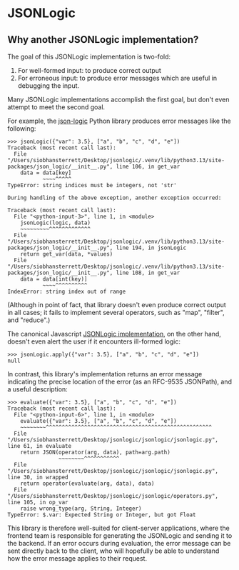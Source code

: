 # JSONLogic

## Why another JSONLogic implementation?

The goal of this JSONLogic implementation is two-fold:

1. For well-formed input: to produce correct output
2. For erroneous input: to produce error messages which are useful in debugging the input.

Many JSONLogic implementations accomplish the first goal, but don't even attempt to meet the second goal.

For example, the [json-logic](https://github.com/nadirizr/json-logic-py) Python library produces error messages like the following:

```
>>> jsonLogic({"var": 3.5}, ["a", "b", "c", "d", "e"])
Traceback (most recent call last):
  File "/Users/siobhansterrett/Desktop/jsonlogic/.venv/lib/python3.13/site-packages/json_logic/__init__.py", line 106, in get_var
    data = data[key]
           ~~~~^^^^^
TypeError: string indices must be integers, not 'str'

During handling of the above exception, another exception occurred:

Traceback (most recent call last):
  File "<python-input-3>", line 1, in <module>
    jsonLogic(logic, data)
    ~~~~~~~~~^^^^^^^^^^^^^
  File "/Users/siobhansterrett/Desktop/jsonlogic/.venv/lib/python3.13/site-packages/json_logic/__init__.py", line 194, in jsonLogic
    return get_var(data, *values)
  File "/Users/siobhansterrett/Desktop/jsonlogic/.venv/lib/python3.13/site-packages/json_logic/__init__.py", line 108, in get_var
    data = data[int(key)]
           ~~~~^^^^^^^^^^
IndexError: string index out of range
```

(Although in point of fact, that library doesn't even produce correct output in all cases; it fails to implement several operators, such as "map", "filter", and "reduce".)

The canonical Javascript [JSONLogic implementation](JSONLogic.com), on the other hand, doesn't even alert the user if it encounters ill-formed logic:

```
>>> jsonLogic.apply({"var": 3.5}, ["a", "b", "c", "d", "e"])
null
```

In contrast, this library's implementation returns an error message indicating the precise location of the error (as an RFC-9535 JSONPath), and a useful description:

```
>>> evaluate({"var": 3.5}, ["a", "b", "c", "d", "e"])
Traceback (most recent call last):
  File "<python-input-6>", line 1, in <module>
    evaluate({"var": 3.5}, ["a", "b", "c", "d", "e"])
    ~~~~~~~~^^^^^^^^^^^^^^^^^^^^^^^^^^^^^^^^^^^^^^^^^^^^^^^^^^^^
  File "/Users/siobhansterrett/Desktop/jsonlogic/jsonlogic/jsonlogic.py", line 61, in evaluate
    return JSON(operator(arg, data), path=arg.path)
                ~~~~~~~~^^^^^^^^^^^
  File "/Users/siobhansterrett/Desktop/jsonlogic/jsonlogic/jsonlogic.py", line 30, in wrapped
    return operator(evaluate(arg, data), data)
  File "/Users/siobhansterrett/Desktop/jsonlogic/jsonlogic/operators.py", line 105, in op_var
    raise wrong_type(arg, String, Integer)
TypeError: $.var: Expected String or Integer, but got Float
```

This library is therefore well-suited for client-server applications, where the frontend team is responsible for generating the JSONLogic and sending it to the backend. If an error occurs during evaluation, the error message can be sent directly back to the client, who will hopefully be able to understand how the error message applies to their request.
